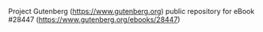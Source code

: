 Project Gutenberg (https://www.gutenberg.org) public repository for eBook #28447 (https://www.gutenberg.org/ebooks/28447)

